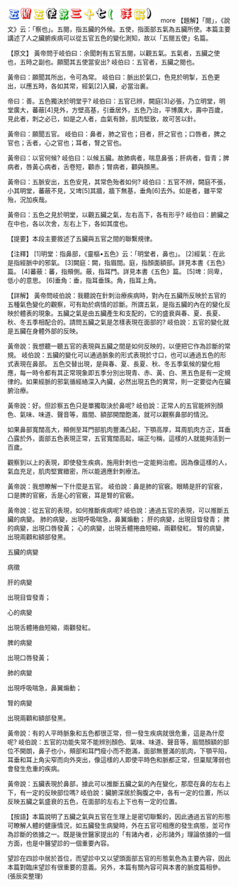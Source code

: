 


![37_五閱五使第三十七(詳解).gif](images/4a540fc506374.gif)
 more 
【題解】「閱」，《說文》云：「察也」。五閱，指五臟的外候。五使，指面部五氣為五臟所使。本篇主要講述了人之臟腑疾病可以從五官五色的變化測知，故以「五閱五使」名篇。


【原文】
黃帝問于岐伯曰：余聞刺有五官五閱，以觀五氣。五氣者，五臟之使也，五時之副也。願聞其五使當安出?
岐伯曰：五官者，五臟之閱也。


黃帝曰：願聞其所出，令可為常。
岐伯曰：脈出於氣口，色見於明掣，五色更出，以應五時，各如其常，經氣[2]入臟，必當治裏。


帝曰：善。五色獨決於明堂乎?
岐伯曰：五官已辨，闕庭[3]必張，乃立明堂，明堂廣大，蕃蔽[4]見外，方壁高基，引垂居外，五色乃治，平博廣大，壽中百歲，見此者，刺之必已，如是之人者，血氣有餘，肌肉堅致，故可苦以針。


黃帝曰：願聞五官。
岐伯曰：鼻者，肺之官也；目者，肝之官也；口唇者，脾之官也；舌者，心之官也；耳者，腎之官也。


黃帝曰：以官何候?
岐伯曰：以候五臟。故肺病者，喘息鼻張；肝病者，眥青；脾病者，唇黃心病者，舌卷短，顴赤；腎病者，顴與顏黑。


黃帝曰：五脈安出，五色安見，其常色殆者如何?
岐伯曰：五官不辨，闕庭不張，小其明堂，蕃蔽不見，又埤[5]其牆，牆下無基，垂角[6]去外。如是者，雖平常殆，況加疾哉。


黃帝曰：五色之見於明堂，以觀五臟之氣，左右高下，各有形乎?
岐伯曰：腑臟之在中也，各以次舍，左右上下，各如其度也。


【提要】本段主要敘述了五臟與五官之間的聯繫規律。


【注釋】
[1]明堂：指鼻部，《靈樞•五色》云：「明堂者，鼻也」。
[2]經氣：在此是指經脈中的邪氣。
[3]闕庭：闕，指眉間。庭，指顏面額部。詳見本書《五色》篇。
[4]蕃蔽：蕃，指頰側。蔽，指耳門。詳見本書《五色》篇。
[5]埤：同卑，低小的意思。
[6]垂角：垂，指耳垂珠。角，指耳上角。


【詳解】
黃帝問岐伯說：我聽說在針刺治療疾病時，對內在五臟所反映於五官的五種氣色變化的觀察，可有助於病情的診斷。所謂五氣，是指五臟的內在的變化反映於體表的現象。五臟之氣是由五臟產生和支配的，它的盛衰與春、夏、長夏、秋、冬五季相配合的。請問五臟之氣是怎樣表現在面部的?
岐伯說：五官的變化就是五臟在身體外部的反映。


黃帝說：我想聽一聽五官的表現與五臟之間是如何反映的，以便把它作為診斷的常規。
岐伯說：五臟的變化可以通過脈象的形式表現於寸口，也可以通過五色的形式表現在鼻部。
五色交替出現，是與春、夏、長夏、秋、冬五季氣候的變化相應，每一時令都有其正常現象即五季分別出現青、赤、黃、白、黑五色是有一定規律的。如果經脈的邪氣循經絡深入內臟，必然出現五色的異常，則一定要從內在臟腑治療。


黃帝說：好。但診察五色只是單獨取決於鼻呢?
岐伯說：正常人的五官能辨別顏色、氣味、味道、聲音等，眉間、額部開闊飽滿，就可以觀察鼻部的情況。


如果鼻部寬闊高大，頰側至耳門部肌肉豐滿凸起，下顎高厚，耳周肌肉方正，耳垂凸露於外，面部五色表現正常，五官寬闊高起，端正勻稱，這樣的人就能夠活到一百歲。


觀察到以上的表現，即使發生疾病，施用針刺也一定能夠治癒。因為像這樣的人，氣血充足，肌肉堅實緻密，所以能適應針刺療法。


黃帝說：我想瞭解一下什麼是五官。
岐伯說：鼻是肺的官竅。眼睛是肝的官竅，口是脾的官竅，舌是心的官竅，耳是腎的官竅。


黃帝說：從五官的表現，如何推斷疾病呢?
岐伯說：通過五官的表現，可以推斷五臟的病變。
肺的病變，出現呼吸喘急，鼻翼煽動；
肝的病變，出現目眥發青；
脾的病變，出現口唇發黃；
心的病變，出現舌體捲曲短縮，兩顴發紅。
腎的病變，出現兩顴和額部發黑。


五臟的病變


病徵


肝的病變


出現目眥發青；


心的病變


出現舌體捲曲短縮，兩顴發紅。


脾的病變


出現口唇發黃；


肺的病變


出現呼吸喘急，鼻翼煽動；


腎的病變


出現兩顴和額部發黑。


黃帝說：有的人平時脈象和五色都很正常，但一發生疾病就很危重，這是為什麼呢?
岐伯說：五官的功能失常不能辨別顏色、氣味、味道、聲音等，眉間顏額的部位不開朗，鼻子也小，頰部和耳門瘦小而不飽滿，面部無豐滿的肌肉，下顎平陷，耳垂和耳上角尖窄而向外突出，像這樣的人即使平時色和脈都正常，但稟賦薄弱也會發生危重的疾病。


黃帝說：五臟表現於鼻部，據此可以推斷五臟之氣的內在變化，那麼在鼻的左右上下，有一定的反映部位嗎?
岐伯說：臟腑深居於胸腹之中，各有一定的位置，所以反映五臟之氣盛衰的五色，在面部的左右上下也有一定的位置。


【按語】本篇說明了五臟之氣與五官在生理上是密切聯繫的，因此通過五官的形態可瞭解人體的健康情況，如五臟發生病變時，外在五官可相應的發生病態，並可作為診斷的依據之一。既是後世醫家提出的「有諸內者，必形諸外」理論依據的一個方面，也是中醫望診的一個重要內容。


望診在四診中居於首位，而望診中又以望頭面部五官的形態氣色為主要內容，因此本篇對臨床望診有很重要的意義。另外，本篇有關內容可與本書的脈度篇相參。(張辰奕整理)
